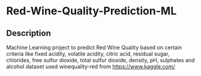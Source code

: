 # Red-Wine-Quality-Prediction-ML

## Description

Machine Learning project to predict Red Wine Quality based on certain criteria like fixed acidity, volatile acidity, citric acid, residual sugar, chlorides, free sulfur dioxide, total sulfur dioxide, density, pH, sulphates and alcohol dataset used winequality-red from https://www.kaggle.com/
